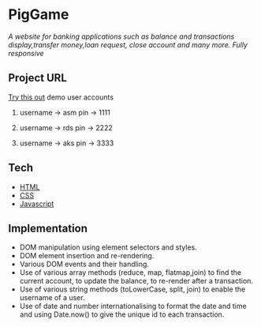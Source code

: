 # PigGame

_A website for banking applications such as balance and transactions display,transfer money,loan request, close account and many more. Fully responsive_

## Project URL

[Try this out](https://epig-game.netlify.app/)
demo user accounts

1. username -> asm
   pin -> 1111

2. username -> rds
   pin -> 2222

3. username -> aks
   pin -> 3333

## Tech

- [HTML](https://developer.mozilla.org/en-US/docs/Web/HTML)
- [CSS](https://developer.mozilla.org/en-US/docs/Web/CSS)
- [Javascript](https://developer.mozilla.org/en-US/docs/Web/JavaScript)

## Implementation

- DOM manipulation using element selectors and styles.
- DOM element insertion and re-rendering.
- Various DOM events and their handling.
- Use of various array methods (reduce, map, flatmap,join) to find the current account, to update the balance, to re-render after a transaction.
- Use of various string methods (toLowerCase, split, join) to enable the username of a user.
- Use of date and number internationalising to format the date and time and using Date.now() to give the unique id to each transaction.
